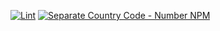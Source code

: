 [![Lint](https://img.shields.io/github/actions/workflow/status/dhavalveera/separate-country-code-n-number/lint.yml)](https://github.com/dhavalveera/separate-country-code-n-number/actions/workflows/lint.yml)
[![Separate Country Code - Number NPM](https://img.shields.io/endpoint?label=npm&logo=npm)](https://www.npmjs.com/package/@dhavalveera/separate-country-code-n-number)
